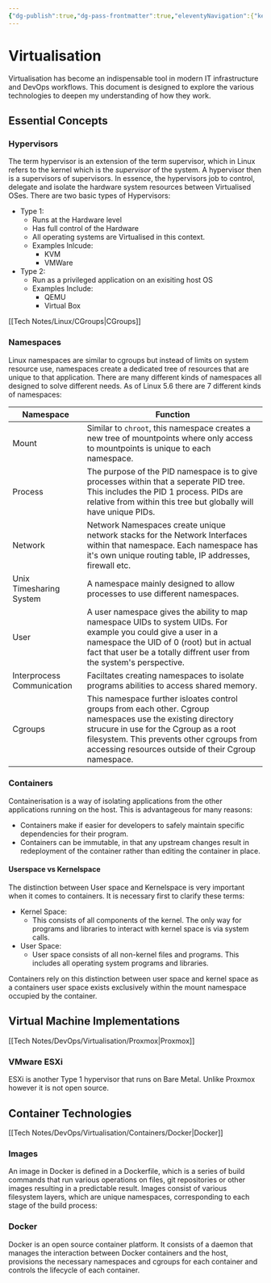 ```yaml
---
{"dg-publish":true,"dg-pass-frontmatter":true,"eleventyNavigation":{"key":"Virtualisation","parent":"Virtualisation"},"permalink":"/tech-notes/dev-ops/virtualisation/virtualisation/","dgHomeLink":true,"dgPassFrontmatter":true}
---
```


# Virtualisation

Virtualisation has become an indispensable tool in modern IT infrastructure and DevOps workflows. This document is designed to explore the various technologies to deepen my understanding of how they work.

## Essential Concepts

### Hypervisors

The term hypervisor is an extension of the term supervisor, which in Linux refers to the kernel which is the _supervisor_ of the system. A hypervisor then is a supervisors of supervisors.
In essence, the hypervisors job to control, delegate and isolate the hardware system resources between Virtualised OSes.
There are two basic types of Hypervisors:

- Type 1:
  - Runs at the Hardware level
  - Has full control of the Hardware
  - All operating systems are Virtualised in this context.
  - Examples Inlcude:
    - KVM
    - VMWare
- Type 2:
  - Run as a privileged application on an exisiting host OS
  - Examples Include:
    - QEMU
    - Virtual Box

[[Tech Notes/Linux/CGroups|CGroups]]

### Namespaces

Linux namespaces are similar to cgroups but instead of limits on system resource use, namespaces create a dedicated tree of resources that are unique to that application.
There are many different kinds of namespaces all designed to solve different needs. As of Linux 5.6 there are 7 different kinds of namespaces:

| Namespace                  | Function                                                                                                                                                                                                                                                  |
| -------------------------- | --------------------------------------------------------------------------------------------------------------------------------------------------------------------------------------------------------------------------------------------------------- |
| Mount                      | Similar to `chroot`, this namespace creates a new tree of mountpoints where only access to mountpoints is unique to each namespace.                                                                                                                       |
| Process                    | The purpose of the PID namespace is to give processes within that a seperate PID tree. This includes the PID 1 process. PIDs are relative from within this tree but globally will have unique PIDs.                                                       |
| Network                    | Network Namespaces create unique network stacks for the Network Interfaces within that namespace. Each namespace has it's own unique routing table, IP addresses, firewall etc.                                                                           |
| Unix Timesharing System    | A namespace mainly designed to allow processes to use different namespaces.                                                                                                                                                                               |
| User                       | A user namespace gives the ability to map namespace UIDs to system UIDs. For example you could give a user in a namespace the UID of 0 (root) but in actual fact that user be a totally diffrent user from the system's perspective.                      |
| Interprocess Communication | Faciltates creating namespaces to isolate programs abilities to access shared memory.                                                                                                                                                                     |
| Cgroups                    | This namespace further isloates control groups from each other. Cgroup namespaces use the existing directory strucure in use for the Cgroup as a root filesystem. This prevents other cgroups from accessing resources outside of their Cgroup namespace. |

### Containers

Containerisation is a way of isolating applications from the other applications running on the host. This is advantageous for many reasons:

- Containers make if easier for developers to safely maintain specific dependencies for their program.
- Containers can be immutable, in that any upstream changes result in redeployment of the container rather than editing the container in place.

#### Userspace vs Kernelspace

The distinction between User space and Kernelspace is very important when it comes to containers. It is necessary first to clarify these terms:

- Kernel Space:
  - This consists of all components of the kernel. The only way for programs and libraries to interact with kernel space is via system calls.
- User Space:
  - User space consists of all non-kernel files and programs. This includes all operating system programs and libraries.

Containers rely on this distinction between user space and kernel space as a containers user space exists exclusively within the mount namespace occupied by the container.

## Virtual Machine Implementations

[[Tech Notes/DevOps/Virtualisation/Proxmox|Proxmox]]
### VMware ESXi

ESXi is another Type 1 hypervisor that runs on Bare Metal. Unlike Proxmox however it is not open source.

## Container Technologies

[[Tech Notes/DevOps/Virtualisation/Containers/Docker|Docker]]

### Images

An image in Docker is defined in a Dockerfile, which is a series of build commands that run various operations on files, git repositories or other images resulting in a predictable result.
Images consist of various filesystem layers, which are unique namespaces, corresponding to each stage of the build process:

### Docker

Docker is an open source container platform. It consists of a daemon that manages the interaction between Docker containers and the host, provisions the necessary namespaces and cgroups for each container and controls the lifecycle of each container.